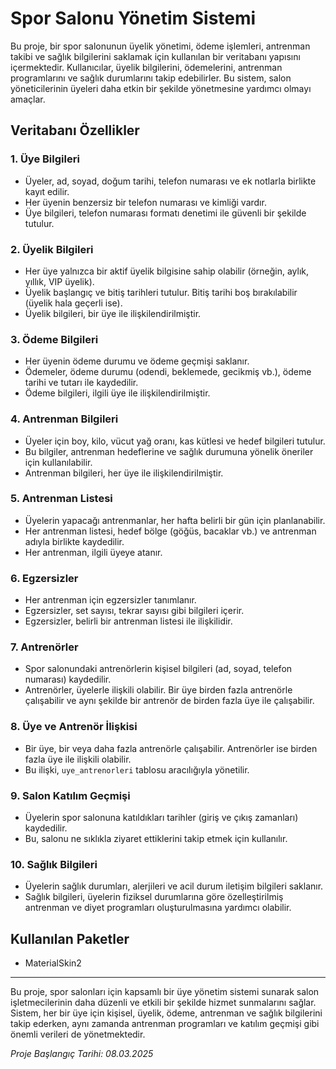 # Spor Salonu Yönetim Sistemi

Bu proje, bir spor salonunun üyelik yönetimi, ödeme işlemleri, antrenman takibi ve sağlık bilgilerini saklamak için kullanılan bir veritabanı yapısını içermektedir. Kullanıcılar, üyelik bilgilerini, ödemelerini, antrenman programlarını ve sağlık durumlarını takip edebilirler. Bu sistem, salon yöneticilerinin üyeleri daha etkin bir şekilde yönetmesine yardımcı olmayı amaçlar.

## Veritabanı Özellikler

### 1. **Üye Bilgileri**
- Üyeler, ad, soyad, doğum tarihi, telefon numarası ve ek notlarla birlikte kayıt edilir.
- Her üyenin benzersiz bir telefon numarası ve kimliği vardır.
- Üye bilgileri, telefon numarası formatı denetimi ile güvenli bir şekilde tutulur.

### 2. **Üyelik Bilgileri**
- Her üye yalnızca bir aktif üyelik bilgisine sahip olabilir (örneğin, aylık, yıllık, VIP üyelik).
- Üyelik başlangıç ve bitiş tarihleri tutulur. Bitiş tarihi boş bırakılabilir (üyelik hala geçerli ise).
- Üyelik bilgileri, bir üye ile ilişkilendirilmiştir.

### 3. **Ödeme Bilgileri**
- Her üyenin ödeme durumu ve ödeme geçmişi saklanır.
- Ödemeler, ödeme durumu (odendi, beklemede, gecikmiş vb.), ödeme tarihi ve tutarı ile kaydedilir.
- Ödeme bilgileri, ilgili üye ile ilişkilendirilmiştir.

### 4. **Antrenman Bilgileri**
- Üyeler için boy, kilo, vücut yağ oranı, kas kütlesi ve hedef bilgileri tutulur.
- Bu bilgiler, antrenman hedeflerine ve sağlık durumuna yönelik öneriler için kullanılabilir.
- Antrenman bilgileri, her üye ile ilişkilendirilmiştir.

### 5. **Antrenman Listesi**
- Üyelerin yapacağı antrenmanlar, her hafta belirli bir gün için planlanabilir.
- Her antrenman listesi, hedef bölge (göğüs, bacaklar vb.) ve antrenman adıyla birlikte kaydedilir.
- Her antrenman, ilgili üyeye atanır.

### 6. **Egzersizler**
- Her antrenman için egzersizler tanımlanır.
- Egzersizler, set sayısı, tekrar sayısı gibi bilgileri içerir.
- Egzersizler, belirli bir antrenman listesi ile ilişkilidir.

### 7. **Antrenörler**
- Spor salonundaki antrenörlerin kişisel bilgileri (ad, soyad, telefon numarası) kaydedilir.
- Antrenörler, üyelerle ilişkili olabilir. Bir üye birden fazla antrenörle çalışabilir ve aynı şekilde bir antrenör de birden fazla üye ile çalışabilir.

### 8. **Üye ve Antrenör İlişkisi**
- Bir üye, bir veya daha fazla antrenörle çalışabilir. Antrenörler ise birden fazla üye ile ilişkili olabilir.
- Bu ilişki, `uye_antrenorleri` tablosu aracılığıyla yönetilir.

### 9. **Salon Katılım Geçmişi**
- Üyelerin spor salonuna katıldıkları tarihler (giriş ve çıkış zamanları) kaydedilir.
- Bu, salonu ne sıklıkla ziyaret ettiklerini takip etmek için kullanılır.

### 10. **Sağlık Bilgileri**
- Üyelerin sağlık durumları, alerjileri ve acil durum iletişim bilgileri saklanır.
- Sağlık bilgileri, üyelerin fiziksel durumlarına göre özelleştirilmiş antrenman ve diyet programları oluşturulmasına yardımcı olabilir.

## Kullanılan Paketler
 - MaterialSkin2

---

Bu proje, spor salonları için kapsamlı bir üye yönetim sistemi sunarak salon işletmecilerinin daha düzenli ve etkili bir şekilde hizmet sunmalarını sağlar. Sistem, her bir üye için kişisel, üyelik, ödeme, antrenman ve sağlık bilgilerini takip ederken, aynı zamanda antrenman programları ve katılım geçmişi gibi önemli verileri de yönetmektedir.

*Proje Başlangıç Tarihi: 08.03.2025*
